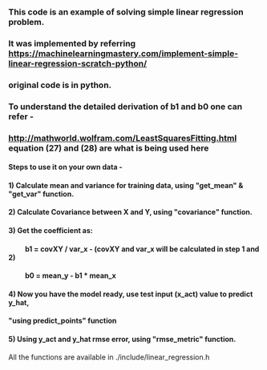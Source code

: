 ###	  This code is an example of solving simple linear regression problem.
###	  It was implemented by referring https://machinelearningmastery.com/implement-simple-linear-regression-scratch-python/ 
###	  original code is in python.
###	  To understand the detailed derivation of b1 and b0 one can refer - 
###	  http://mathworld.wolfram.com/LeastSquaresFitting.html equation (27) and (28) are what is being used here

####	  Steps to use it on your own data - 
####	  1) Calculate mean and variance for training data, using "get_mean" & "get_var" function.
####	  2) Calculate Covariance between X and Y, using "covariance" function.
####	  3) Get the coefficient as:
####	  &nbsp; &nbsp; &nbsp; &nbsp; &nbsp;&nbsp;b1 = covXY / var_x - (covXY and var_x will be calculated in step 1 and 2)
####	  &nbsp; &nbsp; &nbsp; &nbsp; &nbsp;&nbsp;b0 = mean_y - b1 * mean_x
####	  4) Now you have the model ready, use test input (x_act) value to predict y_hat, 
####	  	"using predict_points" function
####	  5) Using y_act and y_hat rmse error, using "rmse_metric" function.

All the functions are available in ./include/linear_regression.h
